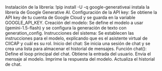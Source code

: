 Instalación de la librería: !pip install -U -q google-generativeai instala la librería de Google Generative AI.
Configuración de la API key: Se obtiene la API key de tu cuenta de Google Cloud y se guarda en la variable GOOGLE_API_KEY.
Creación del modelo: Se define el modelo a usar (gemini-1.5-flash) y se configura la generación de texto con generation_config.
Instrucciones del sistema: Se establecen las instrucciones para el modelo, explicando que es el asistente virtual de CIICAP y cuál es su rol.
Inicio del chat: Se inicia una sesión de chat y se crea una lista para almacenar el historial de mensajes.
Función chat(): Define el loop principal del chat.
Obtiene la entrada del usuario.
Envia el mensaje al modelo.
Imprime la respuesta del modelo.
Actualiza el historial de chat.